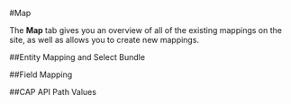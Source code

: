#Map

The **Map** tab gives you an overview of all of the existing mappings on the site, as well as allows you to create new mappings.

##Entity Mapping and Select Bundle

##Field Mapping

##CAP API Path Values
